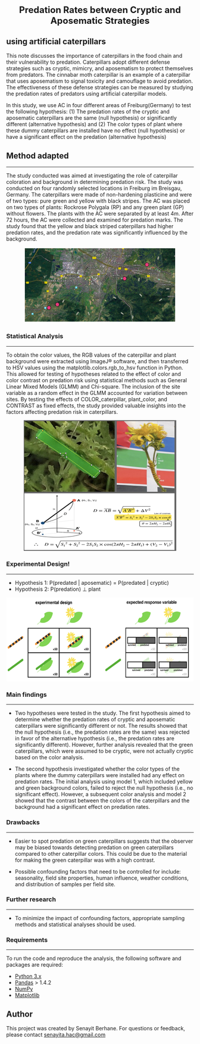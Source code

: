 
<h1 style="text-align:center; font-size:24px;">Predation Rates between Cryptic and Aposematic Strategies</h1>
                            
<h2 style="text-align:justify;">using artificial caterpillars</h2>

This note discusses the importance of caterpillars in the food chain and their vulnerability to predation. Caterpillars adopt different defense strategies such as cryptic, mimicry, and aposematism to protect themselves from predators. The cinnabar moth caterpillar is an example of a caterpillar that uses aposematism to signal toxicity and camouflage to avoid predation. The effectiveness of these defense strategies can be measured by studying the predation rates of predators using artificial caterpillar models. 

In this study, we use AC in four different areas of Freiburg(Germany) to test the following hypothesis: (1) The predation rates of the cryptic and aposematic caterpillars are the same (null hypothesis) or significantly different (alternative hypothesis) and (2) The color types of plant where these dummy caterpillars are installed have no effect (null hypothesis) or have a significant effect on the predation (alternative hypothesis)


## Method adapted
--------

The study conducted was aimed at investigating the role of caterpillar coloration and background in determining predation risk. The study was conducted on four randomly selected locations in Freiburg im Breisgau, Germany. The caterpillars were made of non-hardening plasticine and were of two types: pure green and yellow with black stripes. The AC was placed on two types of plants: Rockrose Polygala (RP) and any green plant (GP) without flowers. The plants with the AC were separated by at least 4m. After 72 hours, the AC were collected and examined for predation marks. The study found that the yellow and black striped caterpillars had higher predation rates, and the predation rate was significantly influenced by the background. 

<p align="center">
  <img src="Freiburg_map.png" alt="Uni_freiburg">
</p>


### Statistical Analysis
--------

To obtain the color values, the RGB values of the caterpillar and plant background were extracted using ImageJ® software, and then transferred to HSV values using the matplotlib.colors.rgb_to_hsv function in Python. This allowed for testing of hypotheses related to the effect of color and color contrast on predation risk using statistical methods such as General Linear Mixed Models (GLMM) and Chi-square. The inclusion of the site variable as a random effect in the GLMM accounted for variation between sites. By testing the effects of COLOR_caterpillar, plant_color, and CONTRAST as fixed effects, the study provided valuable insights into the factors affecting predation risk in caterpillars.

<p align="center">
  <img src="Color_analysis.png" alt="Color_analysis">
</p>


### Experimental Design!
--------

- Hypothesis 1:  P(predated | aposematic) = P(predated | cryptic)
- Hypothesis 2:  P(predation) ⊥ plant 

<p align="center">
  <img src="design.png" alt="design">
</p>


### Main findings
--------
 - Two hypotheses were tested in the study. The first hypothesis aimed to determine whether the predation rates of cryptic and aposematic caterpillars were significantly different or not. The results showed that the null hypothesis (i.e., the predation rates are the same) was rejected in favor of the alternative hypothesis (i.e., the predation rates are significantly different). However, further analysis revealed that the green caterpillars, which were assumed to be cryptic, were not actually cryptic based on the color analysis.

- The second hypothesis investigated whether the color types of the plants where the dummy caterpillars were installed had any effect on predation rates. The initial analysis using model 1, which included yellow and green background colors, failed to reject the null hypothesis (i.e., no significant effect). However, a subsequent color analysis and model 2 showed that the contrast between the colors of the caterpillars and the background had a significant effect on predation rates.

### Drawbacks
--------

- Easier to spot predation on green caterpillars suggests that the observer may be biased towards detecting predation on green caterpillars compared to other caterpillar colors. This could be due to the material for making the green caterpillar was with a high contrast.

- Possible confounding factors that need to be controlled for include: seasonality, field site properties, human influence, weather conditions, and distribution of samples per field site.

### Further research
--------

- To minimize the impact of confounding factors, appropriate sampling methods and statistical analyses should be used.


### Requirements
--------

To run the code and reproduce the analysis, the following software and packages are required:

- [Python 3.x](https://www.python.org/)
- [Pandas](http://pandas.pydata.org/) > 1.4.2
- [NumPy](http://www.numpy.org/)
- [Matplotlib](http://matplotlib.org/)



## Author
This project was created by Senayit Berhane. For questions or feedback, please contact senayita.hac@gmail.com

